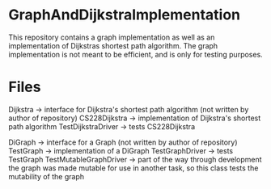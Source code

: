 # GraphAndDijkstraImplementation

This repository contains a graph implementation as well as an implementation of Dijkstras shortest path algorithm. The graph implementation is not meant to be efficient, and is only for testing purposes. 

# Files 
Dijkstra -> interface for Dijkstra's shortest path algorithm (not written by author of repository)
CS228Dijkstra -> implementation of Dijkstra's shortest path algorithm 
TestDijkstraDriver -> tests CS228Dijkstra 

DiGraph -> interface for a Graph (not written by author of repository)
TestGraph -> implementation of a DiGraph 
TestGraphDriver -> tests TestGraph
TestMutableGraphDriver -> part of the way through development the graph was made mutable for use in another task, so this class tests the mutability of the graph 
